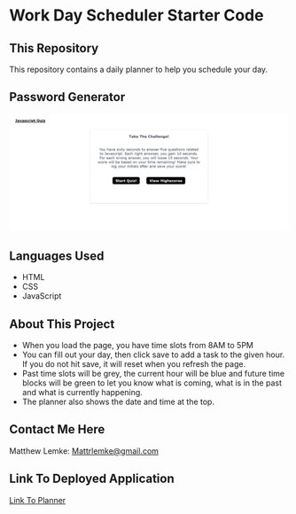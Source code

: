 # Work Day Scheduler Starter Code

## This Repository
This repository contains a daily planner to help you schedule your day.

## Password Generator
![Image of Javascript Quiz](https://github.com/MLemke24/Javascript-Quiz/blob/main/assets/images/_C__Users_mattr_Desktop_projects_Javascript-Quiz_index.html.png)


## Languages Used
* HTML 
* CSS
* JavaScript

## About This Project
* When you load the page, you have time slots from 8AM to 5PM
* You can fill out your day, then click save to add a task to the given hour. If you do not hit save, it will reset when you refresh the page.
* Past time slots will be grey, the current hour will be blue and future time blocks will be green to let you know what is coming, what is in the past and what is currently happening.
* The planner also shows the date and time at the top. 



##  Contact Me Here
Matthew Lemke: Mattrlemke@gmail.com

## Link To Deployed Application 
[Link To Planner](https://mlemke24.github.io/Daily-Planner/)
